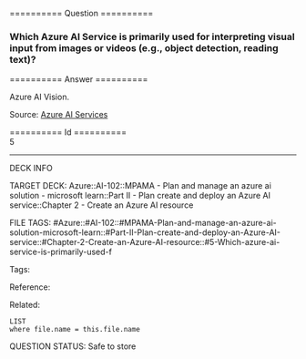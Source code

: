 ========== Question ==========  

### Which Azure AI Service is primarily used for interpreting visual input from images or videos (e.g., object detection, reading text)?  

========== Answer ==========  

Azure AI Vision.

Source: [Azure AI Services](https://learn.microsoft.com/en-us/training/modules/prepare-azure-ai-development/3-azure-ai-services)

========== Id ==========  
5

---

DECK INFO

TARGET DECK: Azure::AI-102::MPAMA - Plan and manage an azure ai solution - microsoft learn::Part II - Plan create and deploy an Azure AI service::Chapter 2 - Create an Azure AI resource

FILE TAGS: #Azure::#AI-102::#MPAMA-Plan-and-manage-an-azure-ai-solution-microsoft-learn::#Part-II-Plan-create-and-deploy-an-Azure-AI-service::#Chapter-2-Create-an-Azure-AI-resource::#5-Which-azure-ai-service-is-primarily-used-f

Tags:

Reference:

Related:

```dataview
LIST
where file.name = this.file.name
```

QUESTION STATUS: Safe to store

